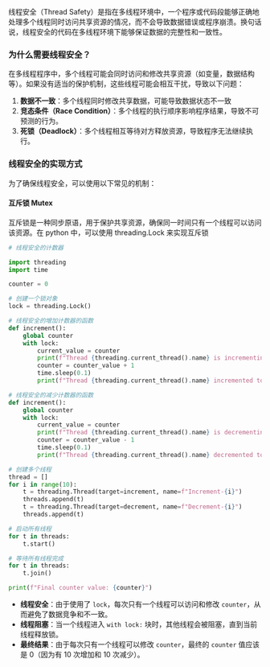 线程安全（Thread Safety）是指在多线程环境中，一个程序或代码段能够正确地处理多个线程同时访问共享资源的情况，而不会导致数据错误或程序崩溃。换句话说，线程安全的代码在多线程环境下能够保证数据的完整性和一致性。

### 为什么需要线程安全？

在多线程程序中，多个线程可能会同时访问和修改共享资源（如变量，数据结构等）。如果没有适当的保护机制，这些线程可能会相互干扰，导致以下问题：

1. **数据不一致**：多个线程同时修改共享数据，可能导致数据状态不一致
2. **竞态条件（Race Condition）**：多个线程的执行顺序影响程序结果，导致不可预测的行为。
3. **死锁（Deadlock）**：多个线程相互等待对方释放资源，导致程序无法继续执行。

### 线程安全的实现方式

为了确保线程安全，可以使用以下常见的机制：

#### 互斥锁 Mutex

互斥锁是一种同步原语，用于保护共享资源，确保同一时间只有一个线程可以访问该资源。在 python 中，可以使用 threading.Lock 来实现互斥锁

```python
# 线程安全的计数器

import threading 
import time 

counter = 0

# 创建一个锁对象
lock = threading.Lock() 

# 线程安全的增加计数器的函数
def increment():
    global counter 
    with lock:
        current_value = counter 
        print(f"Thread {threading.current_thread().name} is incrementing from {current_value}")
        counter = counter_value + 1
        time.sleep(0.1)
        print(f"Thread {threading.current_thread().name} incremented to {counter}")

# 线程安全的减少计数器的函数
def increment():
    global counter 
    with lock:
        current_value = counter 
        print(f"Thread {threading.current_thread().name} is decrementing from {current_value}")
        counter = counter_value - 1
        time.sleep(0.1)
        print(f"Thread {threading.current_thread().name} decremented to {counter}")

# 创建多个线程
thread = []
for i in range(10):
    t = threading.Thread(target=increment, name=f"Increment-{i}")
    threads.append(t)
    t = threading.Thread(target=decrement, name=f"Decrement-{i}")
    threads.append(t)

# 启动所有线程
for t in threads:
    t.start()

# 等待所有线程完成
for t in threads:
    t.join()

print(f"Final counter value: {counter}")
```

- **线程安全**：由于使用了 `lock`，每次只有一个线程可以访问和修改 `counter`，从而避免了数据竞争和不一致。
- **线程阻塞**：当一个线程进入 `with lock:` 块时，其他线程会被阻塞，直到当前线程释放锁。
- **最终结果**：由于每次只有一个线程可以修改 `counter`，最终的 `counter` 值应该是 0（因为有 10 次增加和 10 次减少）。

